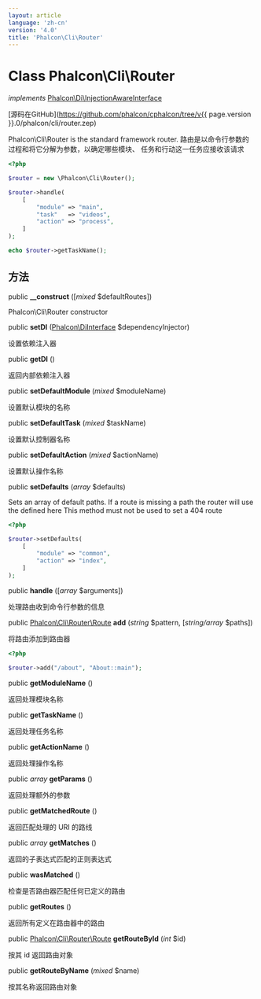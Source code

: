 ```yaml
---
layout: article
language: 'zh-cn'
version: '4.0'
title: 'Phalcon\Cli\Router'
---
```

# Class **Phalcon\Cli\Router**

*implements* [Phalcon\Di\InjectionAwareInterface](Phalcon_Di_InjectionAwareInterface)

[源码在GitHub](https://github.com/phalcon/cphalcon/tree/v{{ page.version }}.0/phalcon/cli/router.zep)

Phalcon\Cli\Router is the standard framework router. 路由是以命令行参数的过程和将它分解为参数，以确定哪些模块、 任务和行动这一任务应接收该请求

```php
<?php

$router = new \Phalcon\Cli\Router();

$router->handle(
    [
        "module" => "main",
        "task"   => "videos",
        "action" => "process",
    ]
);

echo $router->getTaskName();

```

## 方法

public **__construct** ([*mixed* $defaultRoutes])

Phalcon\Cli\Router constructor

public **setDI** ([Phalcon\DiInterface](Phalcon_DiInterface) $dependencyInjector)

设置依赖注入器

public **getDI** ()

返回内部依赖注入器

public **setDefaultModule** (*mixed* $moduleName)

设置默认模块的名称

public **setDefaultTask** (*mixed* $taskName)

设置默认控制器名称

public **setDefaultAction** (*mixed* $actionName)

设置默认操作名称

public **setDefaults** (*array* $defaults)

Sets an array of default paths. If a route is missing a path the router will use the defined here This method must not be used to set a 404 route

```php
<?php

$router->setDefaults(
    [
        "module" => "common",
        "action" => "index",
    ]
);

```

public **handle** ([*array* $arguments])

处理路由收到命令行参数的信息

public [Phalcon\Cli\Router\Route](Phalcon_Cli_Router_Route) **add** (*string* $pattern, [*string/array* $paths])

将路由添加到路由器

```php
<?php

$router->add("/about", "About::main");

```

public **getModuleName** ()

返回处理模块名称

public **getTaskName** ()

返回处理任务名称

public **getActionName** ()

返回处理操作名称

public *array* **getParams** ()

返回处理额外的参数

public **getMatchedRoute** ()

返回匹配处理的 URI 的路线

public *array* **getMatches** ()

返回的子表达式匹配的正则表达式

public **wasMatched** ()

检查是否路由器匹配任何已定义的路由

public **getRoutes** ()

返回所有定义在路由器中的路由

public [Phalcon\Cli\Router\Route](Phalcon_Cli_Router_Route) **getRouteById** (*int* $id)

按其 id 返回路由对象

public **getRouteByName** (*mixed* $name)

按其名称返回路由对象